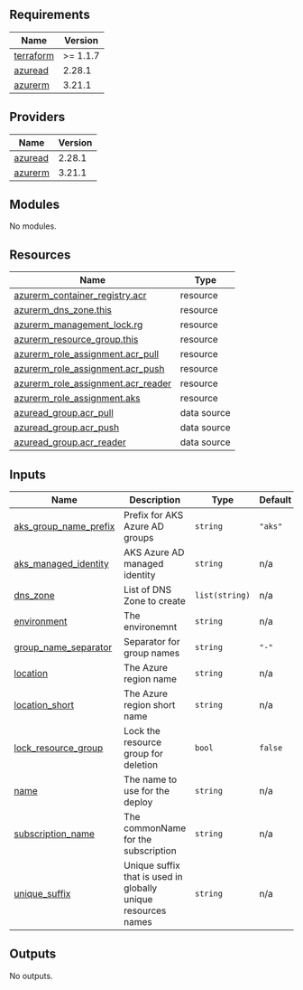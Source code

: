 ## Requirements

| Name | Version |
|------|---------|
| <a name="requirement_terraform"></a> [terraform](#requirement\_terraform) | >= 1.1.7 |
| <a name="requirement_azuread"></a> [azuread](#requirement\_azuread) | 2.28.1 |
| <a name="requirement_azurerm"></a> [azurerm](#requirement\_azurerm) | 3.21.1 |

## Providers

| Name | Version |
|------|---------|
| <a name="provider_azuread"></a> [azuread](#provider\_azuread) | 2.28.1 |
| <a name="provider_azurerm"></a> [azurerm](#provider\_azurerm) | 3.21.1 |

## Modules

No modules.

## Resources

| Name | Type |
|------|------|
| [azurerm_container_registry.acr](https://registry.terraform.io/providers/hashicorp/azurerm/3.21.1/docs/resources/container_registry) | resource |
| [azurerm_dns_zone.this](https://registry.terraform.io/providers/hashicorp/azurerm/3.21.1/docs/resources/dns_zone) | resource |
| [azurerm_management_lock.rg](https://registry.terraform.io/providers/hashicorp/azurerm/3.21.1/docs/resources/management_lock) | resource |
| [azurerm_resource_group.this](https://registry.terraform.io/providers/hashicorp/azurerm/3.21.1/docs/resources/resource_group) | resource |
| [azurerm_role_assignment.acr_pull](https://registry.terraform.io/providers/hashicorp/azurerm/3.21.1/docs/resources/role_assignment) | resource |
| [azurerm_role_assignment.acr_push](https://registry.terraform.io/providers/hashicorp/azurerm/3.21.1/docs/resources/role_assignment) | resource |
| [azurerm_role_assignment.acr_reader](https://registry.terraform.io/providers/hashicorp/azurerm/3.21.1/docs/resources/role_assignment) | resource |
| [azurerm_role_assignment.aks](https://registry.terraform.io/providers/hashicorp/azurerm/3.21.1/docs/resources/role_assignment) | resource |
| [azuread_group.acr_pull](https://registry.terraform.io/providers/hashicorp/azuread/2.28.1/docs/data-sources/group) | data source |
| [azuread_group.acr_push](https://registry.terraform.io/providers/hashicorp/azuread/2.28.1/docs/data-sources/group) | data source |
| [azuread_group.acr_reader](https://registry.terraform.io/providers/hashicorp/azuread/2.28.1/docs/data-sources/group) | data source |

## Inputs

| Name | Description | Type | Default | Required |
|------|-------------|------|---------|:--------:|
| <a name="input_aks_group_name_prefix"></a> [aks\_group\_name\_prefix](#input\_aks\_group\_name\_prefix) | Prefix for AKS Azure AD groups | `string` | `"aks"` | no |
| <a name="input_aks_managed_identity"></a> [aks\_managed\_identity](#input\_aks\_managed\_identity) | AKS Azure AD managed identity | `string` | n/a | yes |
| <a name="input_dns_zone"></a> [dns\_zone](#input\_dns\_zone) | List of DNS Zone to create | `list(string)` | n/a | yes |
| <a name="input_environment"></a> [environment](#input\_environment) | The environemnt | `string` | n/a | yes |
| <a name="input_group_name_separator"></a> [group\_name\_separator](#input\_group\_name\_separator) | Separator for group names | `string` | `"-"` | no |
| <a name="input_location"></a> [location](#input\_location) | The Azure region name | `string` | n/a | yes |
| <a name="input_location_short"></a> [location\_short](#input\_location\_short) | The Azure region short name | `string` | n/a | yes |
| <a name="input_lock_resource_group"></a> [lock\_resource\_group](#input\_lock\_resource\_group) | Lock the resource group for deletion | `bool` | `false` | no |
| <a name="input_name"></a> [name](#input\_name) | The name to use for the deploy | `string` | n/a | yes |
| <a name="input_subscription_name"></a> [subscription\_name](#input\_subscription\_name) | The commonName for the subscription | `string` | n/a | yes |
| <a name="input_unique_suffix"></a> [unique\_suffix](#input\_unique\_suffix) | Unique suffix that is used in globally unique resources names | `string` | n/a | yes |

## Outputs

No outputs.
